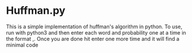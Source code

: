 # Huffman.py

This is a simple implementation of huffman's algorithm in python. To use, run with python3 and then enter each word and probability one at a time in the format <word>,<probability>. Once you are done hit enter one more time and it will find a minimal code
